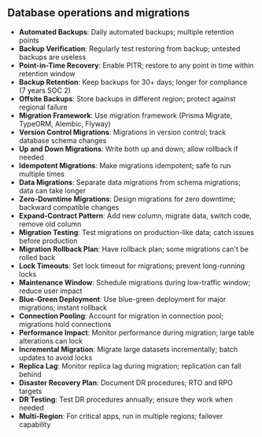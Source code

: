 ## Database operations and migrations

- **Automated Backups**: Daily automated backups; multiple retention points
- **Backup Verification**: Regularly test restoring from backup; untested backups are useless
- **Point-in-Time Recovery**: Enable PITR; restore to any point in time within retention window
- **Backup Retention**: Keep backups for 30+ days; longer for compliance (7 years SOC 2)
- **Offsite Backups**: Store backups in different region; protect against regional failure
- **Migration Framework**: Use migration framework (Prisma Migrate, TypeORM, Alembic, Flyway)
- **Version Control Migrations**: Migrations in version control; track database schema changes
- **Up and Down Migrations**: Write both up and down; allow rollback if needed
- **Idempotent Migrations**: Make migrations idempotent; safe to run multiple times
- **Data Migrations**: Separate data migrations from schema migrations; data can take longer
- **Zero-Downtime Migrations**: Design migrations for zero downtime; backward compatible changes
- **Expand-Contract Pattern**: Add new column, migrate data, switch code, remove old column
- **Migration Testing**: Test migrations on production-like data; catch issues before production
- **Migration Rollback Plan**: Have rollback plan; some migrations can't be rolled back
- **Lock Timeouts**: Set lock timeout for migrations; prevent long-running locks
- **Maintenance Window**: Schedule migrations during low-traffic window; reduce user impact
- **Blue-Green Deployment**: Use blue-green deployment for major migrations; instant rollback
- **Connection Pooling**: Account for migration in connection pool; migrations hold connections
- **Performance Impact**: Monitor performance during migration; large table alterations can lock
- **Incremental Migration**: Migrate large datasets incrementally; batch updates to avoid locks
- **Replica Lag**: Monitor replica lag during migration; replication can fall behind
- **Disaster Recovery Plan**: Document DR procedures; RTO and RPO targets
- **DR Testing**: Test DR procedures annually; ensure they work when needed
- **Multi-Region**: For critical apps, run in multiple regions; failover capability
